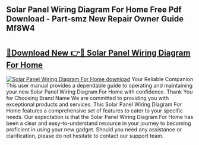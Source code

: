 ## Solar Panel Wiring Diagram For Home Free Pdf Download - Part-smz New Repair Owner Guide Mf8W4

# <h2><a href="http://dflrb0l.blite.top/?on=Solar+Panel+Wiring+Diagram+For+Home">🔗Download New 👉🔴 Solar Panel Wiring Diagram For Home</a></h2>

[![Solar Panel Wiring Diagram For Home download](https://i.imgur.com/lujVjoI.png)](http://dflrb0l.blite.top/?on=Solar+Panel+Wiring+Diagram+For+Home)
Your Reliable Companion This user manual provides a dependable guide to operating and maintaining your new Solar Panel Wiring Diagram For Home with confidence. Thank You for Choosing Brand Name We are committed to providing you with exceptional products and services. This Solar Panel Wiring Diagram For Home features a comprehensive set of features to cater to your specific needs. Our expectation is that the Solar Panel Wiring Diagram For Home has been a clear and easy-to-understand resource in your journey to becoming proficient in using your new gadget. Should you need any assistance or clarification, please do not hesitate to contact our support team.

